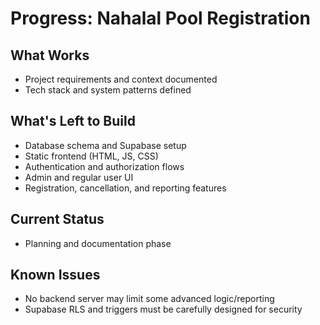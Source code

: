 # Progress: Nahalal Pool Registration

## What Works

- Project requirements and context documented
- Tech stack and system patterns defined

## What's Left to Build

- Database schema and Supabase setup
- Static frontend (HTML, JS, CSS)
- Authentication and authorization flows
- Admin and regular user UI
- Registration, cancellation, and reporting features

## Current Status

- Planning and documentation phase

## Known Issues

- No backend server may limit some advanced logic/reporting
- Supabase RLS and triggers must be carefully designed for security

